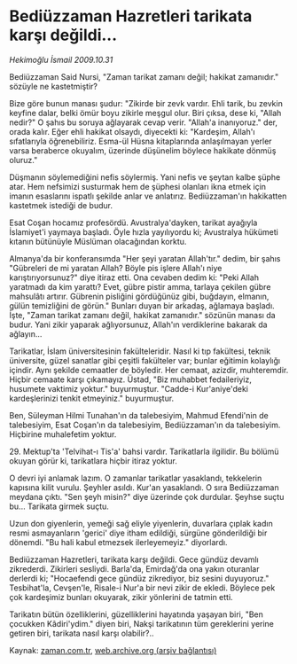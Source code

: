 # Bediüzzaman Hazretleri  tarikata karşı değildi...

*Hekimoğlu İsmail 2009.10.31*

<tr><td class="metin" colspan="2" style="padding-top: 20px; padding-left: 5px; ">Bediüzzaman Said Nursi, "Zaman tarikat zamanı değil; hakikat zamanıdır." sözüyle ne kastetmiştir?</td></tr><tr><td class="metin" colspan="2" style="padding-top: 20px; padding-left: 5px; "><p>Bize göre bunun manası şudur: "Zikirde bir zevk vardır. Ehli tarik, bu zevkin keyfine dalar, belki ömür boyu zikirle meşgul olur. Biri çıksa, dese ki, "Allah nedir?" O şahıs bu soruya ağlayarak cevap verir. "Allah'a inanıyoruz." der, orada kalır. Eğer ehli hakikat olsaydı, diyecekti ki: "Kardeşim, Allah'ı sıfatlarıyla öğrenebiliriz. Esma-ül Hüsna kitaplarında anlaşılmayan yerler varsa beraberce okuyalım, üzerinde düşünelim böylece hakikate dönmüş oluruz."
<p> Düşmanın söylemediğini nefis söylermiş. Yani nefis ve şeytan kalbe şüphe atar. Hem nefsimizi susturmak hem de şüphesi olanları ikna etmek için imanın esaslarını ispatlı şekilde anlar ve anlatırız. Bediüzzaman'ın hakikatten kastetmek istediği de budur.
<p> Esat Coşan hocamız profesördü. Avustralya'dayken, tarikat ayağıyla İslamiyet'i yaymaya başladı. Öyle hızla yayılıyordu ki; Avustralya hükümeti kıtanın bütünüyle Müslüman olacağından korktu.
<p> Almanya'da bir konferansımda "Her şeyi yaratan Allah'tır." dedim, bir şahıs "Gübreleri de mi yaratan Allah? Böyle pis işlere Allah'ı niye karıştırıyorsunuz?" diye itiraz etti. Ona cevaben dedim ki: "Peki Allah yaratmadı da kim yarattı? Evet, gübre pistir amma, tarlaya çekilen gübre mahsulâtı artırır. Gübrenin pisliğini gördüğünüz gibi, buğdayın, elmanın, gülün temizliğini de görün." Bunları duyan bir arkadaş, ağlamaya başladı. İşte, "Zaman tarikat zamanı değil, hakikat zamanıdır." sözünün manası da budur. Yani zikir yaparak ağlıyorsunuz, Allah'ın verdiklerine bakarak da ağlayın...
<p> Tarikatlar, İslam üniversitesinin fakülteleridir. Nasıl ki tıp fakültesi, teknik üniversite, güzel sanatlar gibi çeşitli fakülteler var; bunlar eğitimin kolaylığı içindir. Aynı şekilde cemaatler de böyledir. Her cemaat, azizdir, muhteremdir. Hiçbir cemaate karşı çıkamayız. Üstad, "Biz muhabbet fedaileriyiz, husumete vaktimiz yoktur." buyurmuştur. "Cadde-i Kur'aniye'deki kardeşlerinizi tenkit etmeyiniz." buyurmuştur.
<p>Ben, Süleyman Hilmi Tunahan'ın da talebesiyim, Mahmud Efendi'nin de talebesiyim, Esat Coşan'ın da talebesiyim, Bediüzzaman'ın da talebesiyim. Hiçbirine muhalefetim yoktur.
<p> 29. Mektup'ta 'Telvihat-ı Tis'a' bahsi vardır. Tarikatlarla ilgilidir. Bu bölümü okuyan görür ki, tarikatlara hiçbir itiraz yoktur.
<p> O devri iyi anlamak lazım. O zamanlar tarikatlar yasaklandı, tekkelerin kapısına kilit vurulu. Şeyhler asıldı. Kur'an yasaklandı. O sıra Bediüzzaman meydana çıktı. "Sen şeyh misin?" diye üzerinde çok durdular. Şeyhse suçtu bu... Tarikata girmek suçtu.
<p>Uzun don giyenlerin, yemeği sağ eliyle yiyenlerin, duvarlara çıplak kadın resmi asmayanların 'gerici' diye itham edildiği, sürgüne gönderildiği bir dönemdi. "Bu hali kabul etmezsek ilerleyemeyiz." diyorlardı.
<p> Bediüzzaman Hazretleri, tarikata karşı değildi. Gece gündüz devamlı zikrederdi. Zikirleri sesliydi. Barla'da, Emirdağ'da ona yakın oturanlar derlerdi ki; "Hocaefendi gece gündüz zikrediyor, biz sesini duyuyoruz." Tesbihat'la, Cevşen'le, Risale-i Nur'a bir nevi zikir de ekledi. Böylece pek çok kardeşimiz bunları okuyarak, zikir yönlerini de tatmin etti.
<p> Tarikatın bütün özelliklerini, güzelliklerini hayatında yaşayan biri, "Ben çocukken Kâdiri'ydim." diyen biri, Nakşi tarikatının tüm gereklerini yerine getiren biri, tarikata nasıl karşı olabilir?..<br/></p></p></p></p></p></p></p></p></p></p></p></td></tr>

Kaynak: [zaman.com.tr](http://zaman.com.tr/yazar.do?yazino=909874), [web.archive.org (arşiv bağlantısı)](http://web.archive.org/web/20091106145508/http://www.zaman.com.tr:80/yazar.do?yazino=909874)
